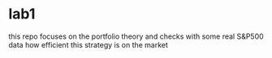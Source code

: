 # lab1
this repo focuses on the portfolio theory and checks with some real S&amp;P500 data how efficient this strategy is on the market
